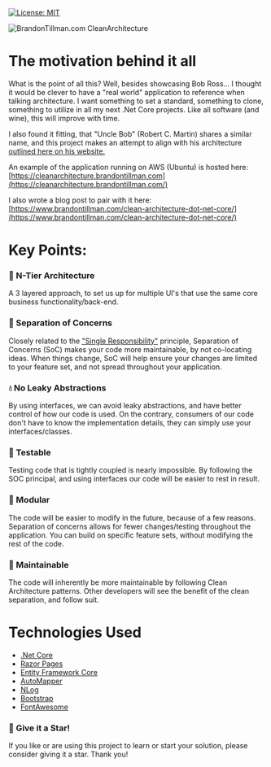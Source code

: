 [![License: MIT](https://img.shields.io/badge/License-MIT-yellow.svg)](https://opensource.org/licenses/MIT)

![](https://www.brandontillman.com/wp-content/uploads/2019/04/CleanArchitectureScreenShot-min.png "BrandonTillman.com CleanArchitecture")

# The motivation behind it all

What is the point of all this? Well, besides showcasing Bob Ross... I thought it would be clever to have a "real world" application to reference when talking architecture. I want something to set a standard, something to clone, something to utilize in all my next .Net Core projects. Like all software (and wine), this will improve with time. 

I also found it fitting, that "Uncle Bob" (Robert C. Martin) shares a similar name, and this project makes an attempt to align with his architecture [outlined here on his website.](https://blog.cleancoder.com/uncle-bob/2012/08/13/the-clean-architecture.html) 

An example of the application running on AWS (Ubuntu) is hosted here: [https://cleanarchitecture.brandontillman.com](https://cleanarchitecture.brandontillman.com/)

I also wrote a blog post to pair with it here: [https://www.brandontillman.com/clean-architecture-dot-net-core/](https://www.brandontillman.com/clean-architecture-dot-net-core/)

# Key Points:

### :trident: N-Tier Architecture

A 3 layered approach, to set us up for multiple UI's that use the same core business functionality/back-end. 

### :open_file_folder: Separation of Concerns

Closely related to the ["Single Responsibility"](http://deviq.com/single-responsibility-principle/) principle, Separation of Concerns (SoC) makes your code more maintainable, by not co-locating ideas. When things change, SoC will help ensure your changes are limited to your feature set, and not spread throughout your application.

### :droplet: No Leaky Abstractions

By using interfaces, we can avoid leaky abstractions, and have better control of how our code is used. On the contrary, consumers of our code don't have to know the implementation details, they can simply use your interfaces/classes.

### :microscope: Testable

Testing code that is tightly coupled is nearly impossible. By following the SOC principal, and using interfaces our code will be easier to rest in result.

### :electric_plug: Modular

The code will be easier to modify in the future, because of a few reasons. Separation of concerns allows for fewer changes/testing throughout the application. You can build on specific feature sets, without modifying the rest of the code.

### :wrench: Maintainable

The code will inherently be more maintainable by following Clean Architecture patterns. Other developers will see the benefit of the clean separation, and follow suit.

# Technologies Used

- [.Net Core](https://dotnet.microsoft.com/)
- [Razor Pages](https://www.learnrazorpages.com/)
- [Entity Framework Core](https://docs.microsoft.com/en-us/ef/core/)
- [AutoMapper](https://automapper.org/)
- [NLog](https://nlog-project.org/)
- [Bootstrap](https://getbootstrap.com/)
- [FontAwesome](https://fontawesome.com/)

### :star2: Give it a Star! 
If you like or are using this project to learn or start your solution, please consider giving it a star. Thank you!